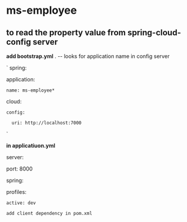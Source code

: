 # ms-employee
 ## to read the property value from spring-cloud-config server
 
 
 
**add bootstrap.yml** . -- looks for application name in config server



`
spring:

 application:
 
    name: ms-employee*
   
 cloud:
 
    config:
    
      uri: http://localhost:7000
      
`      
     
**in applicatiuon.yml**

server:

  port: 8000
  
spring:

  profiles:
  
    active: dev
    

`add client dependency in pom.xml`

